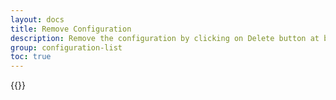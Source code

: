 ```yaml
---
layout: docs
title: Remove Configuration
description: Remove the configuration by clicking on Delete button at bottom of configuration.
group: configuration-list
toc: true
---
```

{{<img configuration-delete.png>}}
